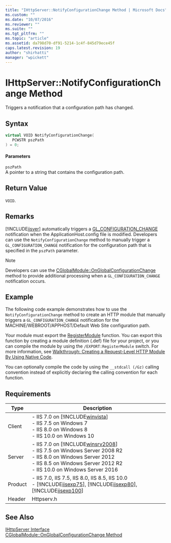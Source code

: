 ```yaml
---
title: "IHttpServer::NotifyConfigurationChange Method | Microsoft Docs"
ms.custom: ""
ms.date: "10/07/2016"
ms.reviewer: ""
ms.suite: ""
ms.tgt_pltfrm: ""
ms.topic: "article"
ms.assetid: da798d70-df91-5214-1c4f-845d79ece45f
caps.latest.revision: 19
author: "shirhatti"
manager: "wpickett"
---
```

# IHttpServer::NotifyConfigurationChange Method
Triggers a notification that a configuration path has changed.  
  
## Syntax  
  
```cpp  
virtual VOID NotifyConfigurationChange(  
   PCWSTR pszPath  
) = 0;  
```  
  
#### Parameters  
 `pszPath`  
 A pointer to a string that contains the configuration path.  
  
## Return Value  
 `VOID`.  
  
## Remarks  
 [!INCLUDE[iisver](../../wmi-provider/includes/iisver-md.md)] automatically triggers a [GL_CONFIGURATION_CHANGE](../../web-development-reference\webdev-native-api-reference/request-processing-constants.md) notification when the ApplicationHost.config file is modified. Developers can use the `NotifyConfigurationChange` method to manually trigger a `GL_CONFIGURATION_CHANGE` notification for the configuration path that is specified in the `pszPath` parameter.  
  
> [!NOTE]
>  Developers can use the [CGlobalModule::OnGlobalConfigurationChange](../../web-development-reference\webdev-native-api-reference/cglobalmodule-onglobalconfigurationchange-method.md) method to provide additional processing when a `GL_CONFIGURATION_CHANGE` notification occurs.  
  
## Example  
 The following code example demonstrates how to use the `NotifyConfigurationChange` method to create an HTTP module that manually triggers a `GL_CONFIGURATION_CHANGE` notification for the MACHINE/WEBROOT/APPHOST/Default Web Site configuration path.  
  
<!-- TODO: review snippet reference  [!CODE [IHttpServerNotifyConfigurationChange#1](IHttpServerNotifyConfigurationChange#1)]  -->  
  
 Your module must export the [RegisterModule](../../web-development-reference\webdev-native-api-reference/pfn-registermodule-function.md) function. You can export this function by creating a module definition (.def) file for your project, or you can compile the module by using the `/EXPORT:RegisterModule` switch. For more information, see [Walkthrough: Creating a Request-Level HTTP Module By Using Native Code](../../web-development-reference\native-code-development-overview\walkthrough-creating-a-request-level-http-module-by-using-native-code.md).  
  
 You can optionally compile the code by using the `__stdcall (/Gz)` calling convention instead of explicitly declaring the calling convention for each function.  
  
## Requirements  
  
|Type|Description|  
|----------|-----------------|  
|Client|-   IIS 7.0 on [!INCLUDE[winvista](../../wmi-provider/includes/winvista-md.md)]<br />-   IIS 7.5 on Windows 7<br />-   IIS 8.0 on Windows 8<br />-   IIS 10.0 on Windows 10|  
|Server|-   IIS 7.0 on [!INCLUDE[winsrv2008](../../wmi-provider/includes/winsrv2008-md.md)]<br />-   IIS 7.5 on Windows Server 2008 R2<br />-   IIS 8.0 on Windows Server 2012<br />-   IIS 8.5 on Windows Server 2012 R2<br />-   IIS 10.0 on Windows Server 2016|  
|Product|-   IIS 7.0, IIS 7.5, IIS 8.0, IIS 8.5, IIS 10.0<br />-   [!INCLUDE[iisexp75](../../web-development-reference/native-code-api-reference/includes/iisexp75-md.md)], [!INCLUDE[iisexp80](../../web-development-reference/native-code-api-reference/includes/iisexp80-md.md)], [!INCLUDE[iisexp100](../../web-development-reference/native-code-api-reference/includes/iisexp100-md.md)]|  
|Header|Httpserv.h|  
  
## See Also  
 [IHttpServer Interface](../../web-development-reference\webdev-native-api-reference/ihttpserver-interface.md)   
 [CGlobalModule::OnGlobalConfigurationChange Method](../../web-development-reference\webdev-native-api-reference/cglobalmodule-onglobalconfigurationchange-method.md)